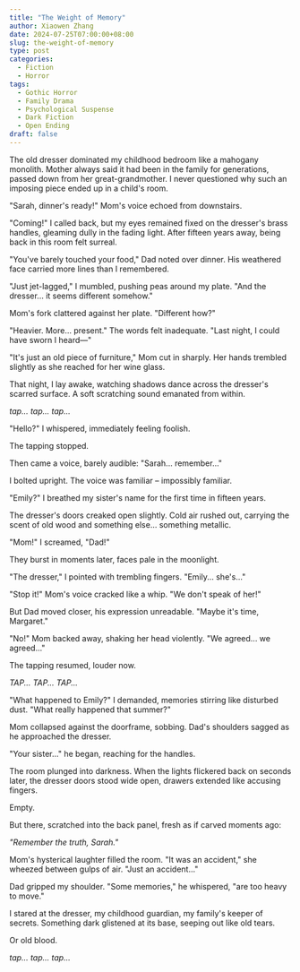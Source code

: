 ```yaml
---
title: "The Weight of Memory"
author: Xiaowen Zhang
date: 2024-07-25T07:00:00+08:00
slug: the-weight-of-memory
type: post
categories:
  - Fiction
  - Horror
tags:
  - Gothic Horror
  - Family Drama
  - Psychological Suspense
  - Dark Fiction
  - Open Ending
draft: false
---
```


The old dresser dominated my childhood bedroom like a mahogany monolith. Mother always said it had been in the family for generations, passed down from her great-grandmother. I never questioned why such an imposing piece ended up in a child's room.

"Sarah, dinner's ready!" Mom's voice echoed from downstairs.

"Coming!" I called back, but my eyes remained fixed on the dresser's brass handles, gleaming dully in the fading light. After fifteen years away, being back in this room felt surreal.

"You've barely touched your food," Dad noted over dinner. His weathered face carried more lines than I remembered.

"Just jet-lagged," I mumbled, pushing peas around my plate. "And the dresser... it seems different somehow."

Mom's fork clattered against her plate. "Different how?"

"Heavier. More... present." The words felt inadequate. "Last night, I could have sworn I heard—"

"It's just an old piece of furniture," Mom cut in sharply. Her hands trembled slightly as she reached for her wine glass.

That night, I lay awake, watching shadows dance across the dresser's scarred surface. A soft scratching sound emanated from within.

*tap... tap... tap...*

"Hello?" I whispered, immediately feeling foolish.

The tapping stopped.

Then came a voice, barely audible: "Sarah... remember..."

I bolted upright. The voice was familiar – impossibly familiar.

"Emily?" I breathed my sister's name for the first time in fifteen years.

The dresser's doors creaked open slightly. Cold air rushed out, carrying the scent of old wood and something else... something metallic.

"Mom!" I screamed, "Dad!"

They burst in moments later, faces pale in the moonlight.

"The dresser," I pointed with trembling fingers. "Emily... she's..."

"Stop it!" Mom's voice cracked like a whip. "We don't speak of her!"

But Dad moved closer, his expression unreadable. "Maybe it's time, Margaret."

"No!" Mom backed away, shaking her head violently. "We agreed... we agreed..."

The tapping resumed, louder now.

*TAP... TAP... TAP...*

"What happened to Emily?" I demanded, memories stirring like disturbed dust. "What really happened that summer?"

Mom collapsed against the doorframe, sobbing. Dad's shoulders sagged as he approached the dresser.

"Your sister..." he began, reaching for the handles.

The room plunged into darkness. When the lights flickered back on seconds later, the dresser doors stood wide open, drawers extended like accusing fingers.

Empty.

But there, scratched into the back panel, fresh as if carved moments ago:

*"Remember the truth, Sarah."*

Mom's hysterical laughter filled the room. "It was an accident," she wheezed between gulps of air. "Just an accident..."

Dad gripped my shoulder. "Some memories," he whispered, "are too heavy to move."

I stared at the dresser, my childhood guardian, my family's keeper of secrets. Something dark glistened at its base, seeping out like old tears.

Or old blood.

*tap... tap... tap...*